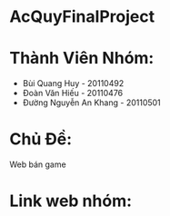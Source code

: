 # AcQuyFinalProject

# Thành Viên Nhóm:
- Bùi Quang Huy - 20110492
- Đoàn Văn Hiếu - 20110476
- Đường Nguyễn An Khang - 20110501

# Chủ Đề:
Web bán game

# Link web nhóm:
